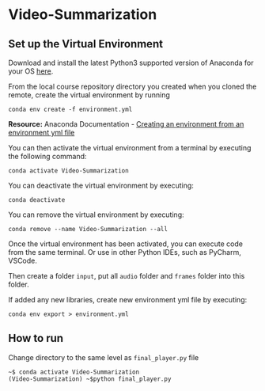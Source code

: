 # Video-Summarization
## Set up the Virtual Environment

Download and install the latest Python3 supported version of Anaconda for your OS [here](https://www.anaconda.com/download).

From the local course repository directory you created when you cloned the remote, create the virtual environment by running
```
conda env create -f environment.yml
```

**Resource:** Anaconda Documentation - [Creating an environment from an environment yml file](https://conda.io/docs/user-guide/tasks/manage-environments.html#creating-an-environment-from-an-environment-yml-file)

You can then activate the virtual environment from a terminal by executing the following command:

```
conda activate Video-Summarization
```

You can deactivate the virtual environment by executing:

```
conda deactivate
```

You can remove the virtual environment by executing:
```
conda remove --name Video-Summarization --all
```

Once the virtual environment has been activated, you can execute code from the same terminal. Or use in other Python IDEs, such as PyCharm, VSCode.

Then create a folder `input`, put all `audio` folder and `frames` folder into this folder.

If added any new libraries, create new environment yml file by executing:
```
conda env export > environment.yml
```

## How to run

Change directory to the same level as `final_player.py` file
```
~$ conda activate Video-Summarization
(Video-Summarization) ~$python final_player.py
```